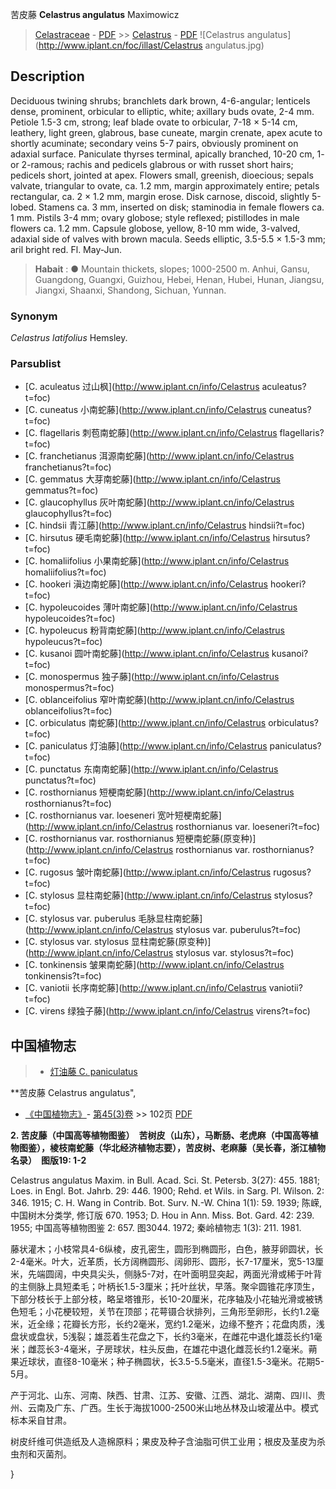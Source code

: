 苦皮藤 **Celastrus angulatus** Maximowicz

> [Celastraceae](http://www.iplant.cn/info/Celastraceae?t=foc) - [PDF](http://www.iplant.cn/foc/pdf/Celastraceae.pdf) >> [Celastrus](http://www.iplant.cn/info/Celastrus?t=foc) - [PDF](http://www.iplant.cn/foc/pdf/Celastrus.pdf)
![Celastrus angulatus](http://www.iplant.cn/foc/illast/Celastrus angulatus.jpg)

## Description

Deciduous twining shrubs; branchlets dark brown, 4-6-angular; lenticels dense, prominent, orbicular to elliptic, white; axillary buds ovate, 2-4 mm. Petiole 1.5-3 cm, strong; leaf blade ovate to orbicular, 7-18 × 5-14 cm, leathery, light green, glabrous, base cuneate, margin crenate, apex acute to shortly acuminate; secondary veins 5-7 pairs, obviously prominent on adaxial surface. Paniculate thyrses terminal, apically branched, 10-20 cm, 1- or 2-ramous; rachis and pedicels glabrous or with russet short hairs; pedicels short, jointed at apex. Flowers small, greenish, dioecious; sepals valvate, triangular to ovate, ca. 1.2 mm, margin approximately entire; petals rectangular, ca. 2 × 1.2 mm, margin erose. Disk carnose, discoid, slightly 5-lobed. Stamens ca. 3 mm, inserted on disk; staminodia in female flowers ca. 1 mm. Pistils 3-4 mm; ovary globose; style reflexed; pistillodes in male flowers ca. 1.2 mm. Capsule globose, yellow, 8-10 mm wide, 3-valved, adaxial side of valves with brown macula. Seeds elliptic, 3.5-5.5 × 1.5-3 mm; aril bright red. Fl. May-Jun.

> **Habait** : 
>● Mountain thickets, slopes; 1000-2500 m. Anhui, Gansu, Guangdong, Guangxi, Guizhou, Hebei, Henan, Hubei, Hunan, Jiangsu, Jiangxi, Shaanxi, Shandong, Sichuan, Yunnan.

### Synonym
*Celastrus latifolius* Hemsley.

### Parsublist

* [C.  aculeatus  过山枫](http://www.iplant.cn/info/Celastrus aculeatus?t=foc)
* [C.  cuneatus  小南蛇藤](http://www.iplant.cn/info/Celastrus cuneatus?t=foc)
* [C.  flagellaris  刺苞南蛇藤](http://www.iplant.cn/info/Celastrus flagellaris?t=foc)
* [C.  franchetianus  洱源南蛇藤](http://www.iplant.cn/info/Celastrus franchetianus?t=foc)
* [C.  gemmatus  大芽南蛇藤](http://www.iplant.cn/info/Celastrus gemmatus?t=foc)
* [C.  glaucophyllus  灰叶南蛇藤](http://www.iplant.cn/info/Celastrus glaucophyllus?t=foc)
* [C.  hindsii  青江藤](http://www.iplant.cn/info/Celastrus hindsii?t=foc)
* [C.  hirsutus  硬毛南蛇藤](http://www.iplant.cn/info/Celastrus hirsutus?t=foc)
* [C.  homaliifolius  小果南蛇藤](http://www.iplant.cn/info/Celastrus homaliifolius?t=foc)
* [C.  hookeri  滇边南蛇藤](http://www.iplant.cn/info/Celastrus hookeri?t=foc)
* [C.  hypoleucoides  薄叶南蛇藤](http://www.iplant.cn/info/Celastrus hypoleucoides?t=foc)
* [C.  hypoleucus  粉背南蛇藤](http://www.iplant.cn/info/Celastrus hypoleucus?t=foc)
* [C.  kusanoi  圆叶南蛇藤](http://www.iplant.cn/info/Celastrus kusanoi?t=foc)
* [C.  monospermus  独子藤](http://www.iplant.cn/info/Celastrus monospermus?t=foc)
* [C.  oblanceifolius  窄叶南蛇藤](http://www.iplant.cn/info/Celastrus oblanceifolius?t=foc)
* [C.  orbiculatus  南蛇藤](http://www.iplant.cn/info/Celastrus orbiculatus?t=foc)
* [C.  paniculatus  灯油藤](http://www.iplant.cn/info/Celastrus paniculatus?t=foc)
* [C.  punctatus  东南南蛇藤](http://www.iplant.cn/info/Celastrus punctatus?t=foc)
* [C.  rosthornianus  短梗南蛇藤](http://www.iplant.cn/info/Celastrus rosthornianus?t=foc)
* [C.  rosthornianus var. loeseneri  宽叶短梗南蛇藤](http://www.iplant.cn/info/Celastrus rosthornianus var. loeseneri?t=foc)
* [C.  rosthornianus var. rosthornianus  短梗南蛇藤(原变种)](http://www.iplant.cn/info/Celastrus rosthornianus var. rosthornianus?t=foc)
* [C.  rugosus  皱叶南蛇藤](http://www.iplant.cn/info/Celastrus rugosus?t=foc)
* [C.  stylosus  显柱南蛇藤](http://www.iplant.cn/info/Celastrus stylosus?t=foc)
* [C.  stylosus var. puberulus  毛脉显柱南蛇藤](http://www.iplant.cn/info/Celastrus stylosus var. puberulus?t=foc)
* [C.  stylosus var. stylosus  显柱南蛇藤(原变种)](http://www.iplant.cn/info/Celastrus stylosus var. stylosus?t=foc)
* [C.  tonkinensis  皱果南蛇藤](http://www.iplant.cn/info/Celastrus tonkinensis?t=foc)
* [C.  vaniotii  长序南蛇藤](http://www.iplant.cn/info/Celastrus vaniotii?t=foc)
* [C.  virens  绿独子藤](http://www.iplant.cn/info/Celastrus virens?t=foc)

## 中国植物志

> * [灯油藤  C.  paniculatus](Celastrus-paniculatus-灯油藤.md)

**苦皮藤 Celastrus angulatus",

* [《中国植物志》](http://www.iplant.cn/frps)- [第45(3)卷](http://www.iplant.cn/frps/vol/45(3)) >> 102页 [PDF](http://www.iplant.cn/frps/pdf/45(3)/102.PDF)

**2. 苦皮藤（中国高等植物图鉴）　苦树皮（山东），马断肠、老虎麻（中国高等植物图鉴），棱枝南蛇藤（华北经济植物志要），苦皮树、老麻藤（吴长春，浙江植物名录）　图版19: 1-2**

Celastrus angulatus Maxim. in Bull. Acad. Sci. St. Petersb. 3(27): 455. 1881; Loes. in Engl. Bot. Jahrb. 29: 446. 1900; Rehd. et Wils. in Sarg. Pl. Wilson. 2: 346. 1915; C. H. Wang in Contrib. Bot. Surv. N.-W. China 1(1): 59. 1939; 陈嵘, 中国树木分类学, 修订版 670. 1953; D. Hou in Ann. Miss. Bot. Gard. 42: 239. 1955; 中国高等植物图鉴 2: 657. 图3044. 1972; 秦岭植物志 1(3): 211. 1981.

藤状灌木；小枝常具4-6纵棱，皮孔密生，圆形到椭圆形，白色，腋芽卵圆状，长2-4毫米。叶大，近革质，长方阔椭圆形、阔卵形、圆形，长7-17厘米，宽5-13厘米，先端圆阔，中央具尖头，侧脉5-7对，在叶面明显突起，两面光滑或稀于叶背的主侧脉上具短柔毛；叶柄长1.5-3厘米；托叶丝状，早落。聚伞圆锥花序顶生，下部分枝长于上部分枝，略呈塔锥形，长10-20厘米，花序轴及小花轴光滑或被锈色短毛；小花梗较短，关节在顶部；花萼镊合状排列，三角形至卵形，长约1.2毫米，近全缘；花瓣长方形，长约2毫米，宽约1.2毫米，边缘不整齐；花盘肉质，浅盘状或盘状，5浅裂；雄蕊着生花盘之下，长约3毫米，在雌花中退化雄蕊长约1毫米；雌蕊长3-4毫米，子房球状，柱头反曲，在雄花中退化雌蕊长约1.2毫米。蒴果近球状，直径8-10毫米；种子椭圆状，长3.5-5.5毫米，直径1.5-3毫米。花期5-5月。

产于河北、山东、河南、陕西、甘肃、江苏、安徽、江西、湖北、湖南、四川、贵州、云南及广东、广西。生长于海拔1000-2500米山地丛林及山坡灌丛中。模式标本采自甘肃。

树皮纤维可供造纸及人造棉原料；果皮及种子含油脂可供工业用；根皮及茎皮为杀虫剂和灭菌剂。

}